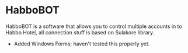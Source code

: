 # HabboBOT
HabboBOT is a software that allows you to control multiple accounts in to Habbo Hotel, all connection stuff is based on Sulakore library.

* Added Windows Forms; haven't tested this properly yet.
